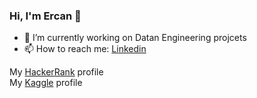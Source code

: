 ### Hi, I'm Ercan 👋


- 🔭 I’m currently working on Datan Engineering projcets
- 📫 How to reach me: [Linkedin](https://www.linkedin.com/in/ercan-eser-9b6327187/)

My [HackerRank](https://www.hackerrank.com/ercan_eser_deu) profile <br>
My [Kaggle](https://www.kaggle.com/ercaneser) profile
